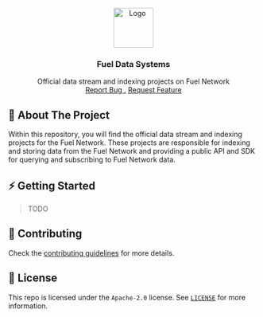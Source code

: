 <br/>
<div align="center">
<a href="https://github.com/fuellabs/data-systems">
<img src="https://global.discourse-cdn.com/business6/uploads/fuel/original/2X/5/57d5a345cc15a64b636e0d56e042857f8a0e80b1.png" alt="Logo" width="80" height="80">
</a>
<h3 align="center">Fuel Data Systems</h3>
<p align="center">
Official data stream and indexing projects on Fuel Network
<br/>
<a href="https://github.com/fuellabs/data-systems/issues/new?labels=bug&template=bug-report---.md">Report Bug .</a>
<a href="https://github.com/fuellabs/data-systems/issues/new?labels=enhancement&template=feature-request---.md">Request Feature</a>
</p>
</div>

## 📝 About The Project

Within this repository, you will find the official data stream and indexing
projects for the Fuel Network. These projects are responsible for indexing and
storing data from the Fuel Network and providing a public API and SDK for querying
and subscribing to Fuel Network data.

## ⚡ Getting Started

> TODO

## 💪 Contributing

Check the [contributing guidelines](CONTRIBUTING.md) for more details.

## 📜 License

This repo is licensed under the `Apache-2.0` license. See [`LICENSE`](./LICENSE) for more information.
